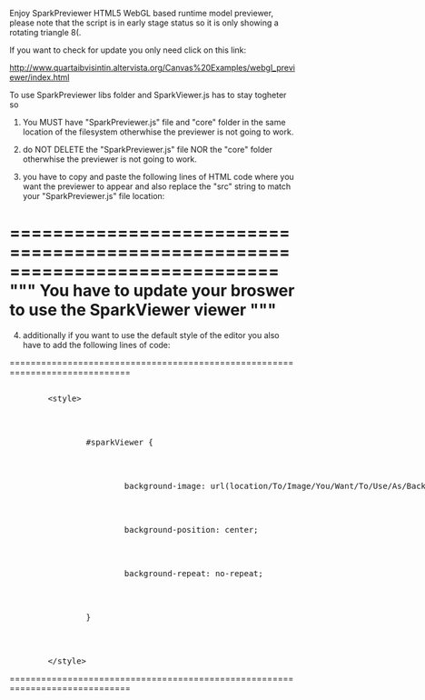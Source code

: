 Enjoy SparkPreviewer HTML5 WebGL based runtime model previewer, please note that the script is in early stage status so it is only showing a rotating triangle 8(.

If you want to check for update you only need click on this link:

http://www.quartaibvisintin.altervista.org/Canvas%20Examples/webgl_previewer/index.html

To use SparkPreviewer libs folder and SparkViewer.js has to stay togheter so

1. You MUST have "SparkPreviewer.js" file and "core" folder in the same location of the filesystem otherwhise the previewer is not going to work.

2. do NOT DELETE the "SparkPreviewer.js" file NOR the "core" folder otherwhise the previewer is not going to work.

3. you have to copy and paste the following lines of HTML code where you want the previewer to appear and also replace the "src" string to match your "SparkPreviewer.js" file location:

============================================================================= 
"""
        <!--replace the path with a correct one-->
        <script src= "path/to/SparkPreviewer.js"></script>
        <canvas id = "sparkViewer" width = "800" height = "600">
                You have to update your broswer to use the SparkViewer viewer
        </canvas>
"""
 =============================================================================
        
4. additionally if you want to use the default style of the editor you also have to add the following lines of code:

============================================================================= 

<!-- the following lines are optional and usefull only if you want the previewer to activate on a mouseClick-->
<xmp>
        <style>
</xmp>
<br />
<xmp>
                #sparkViewer {
</xmp>
<br />
<xmp>
                        background-image: url(location/To/Image/You/Want/To/Use/As/Background);   /* replace this string */
</xmp>
<br />
<xmp>
                        background-position: center;
</xmp>
<br />
<xmp>
                        background-repeat: no-repeat;
</xmp>
<br />
<xmp>
                }
</xmp>
<br />
<xmp>
        </style>
</xmp>

 =============================================================================
